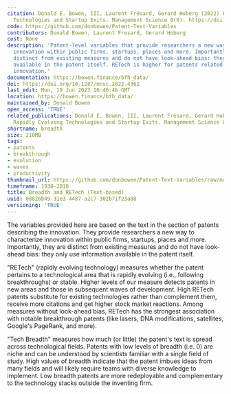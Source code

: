 ```yaml
---
citation: Donald E. Bowen, III, Laurent Frésard, Gerard Hoberg (2022) Rapidly Evolving
  Technologies and Startup Exits. Management Science 0(0). https://doi.org/10.1287/mnsc.2022.4362
code: https://github.com/donbowen/Patent-Text-Variables
contributors: Donald Bowen, Laurent Fresard, Gerard Hoberg
cost: None
description: 'Patent-level variables that provide researchers a new way to characterize
  innovation within public firms, startups, places and more. Importantly, they are
  distinct from existing measures and do not have look-ahead bias: they only use information
  available in the patent itself. RETech is higher for patents related to waves of
  innovation.'
documentation: https://bowen.finance/bfh_data/
doi: https://doi.org/10.1287/mnsc.2022.4362
last_edit: Mon, 19 Jun 2023 16:46:46 GMT
location: https://bowen.finance/bfh_data/
maintained_by: Donald Bowen
open_access: 'TRUE'
related_publications: Donald E. Bowen, III, Laurent Frésard, Gerard Hoberg (2022)
  Rapidly Evolving Technologies and Startup Exits. Management Science 0(0). https://doi.org/10.1287/mnsc.2022.4362
shortname: breadth
size: 210MB
tags:
- patents
- breakthrough
- evolution
- waves
- productivity
thumbnail_url: https://github.com/donbowen/Patent-Text-Variables/raw/main/code/updated_graphs/RETech-1930.png
timeframe: 1930-2018
title: Breadth and RETech (Text-based)
uuid: 08826b49-31e3-4487-a2c7-302b71f23a88
versioning: 'TRUE'
---
```


The variables provided here are based on the text in the section of patents describing the innovation. They provide researchers a new way to characterize innovation within public firms, startups, places and more. Importantly, they are distinct from existing measures and do not have look-ahead bias: they only use information available in the patent itself.

"RETech" (rapidly evolving technology) measures whether the patent pertains to a technological area that is rapidly evolving (i.e., following breakthroughs) or stable. Higher levels of our measure detects patents in new areas and those in subsequent waves of development. High RETech patents substitute for existing technologies rather than complement them, receive more citations and get higher stock market reactions. Among measures without look-ahead bias, RETech has the strongest association with notable breakthrough patents (like lasers, DNA modifications, satellites, Google's PageRank, and more).

"Tech Breadth" measures how much (or little) the patent's text is spread across technological fields. Patents with low levels of breadth (i.e. 0) are niche and can be understood by scientists familiar with a single field of study. High values of breadth indicate that the patent imbues ideas from many fields and will likely require teams with diverse knowledge to implement. Low breadth patents are more redeployable and complementary to the technology stacks outside the inventing firm.